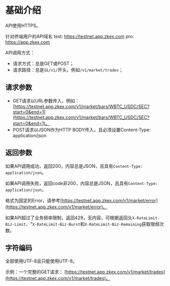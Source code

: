 # 基础介绍

API使用HTTPS。

针对终端用户的API域名
test: https://testnet.app.zkex.com
pro: https://app.zkex.com

API调用方式：

- 请求方式：总是GET或POST；
- 请求路径：总是以`/v1/`开头，例如`/v1/market/trades`；

## 请求参数

- GET请求以URL参数传入，例如：[https://testnet.app.zkex.com/v1/market/bars/WBTC_USDC/SEC?start=0&end=1](https://testnet.app.zkex.com/v1/market/bars/WBTC_USDC/SEC?start=0&end=1)。
- POST请求以JSON作为HTTP BODY传入，且必须设置Content-Type: application/json

## 返回参数

如果API调用成功，返回200，内容总是JSON，且具有`Content-Type: application/json`。

如果API调用失败，返回code非200，内容总是JSON，且具有`Content-Type: application/json`，

格式为固定的Error，请参考[https://testnet.app.zkex.com/v1/market/error](https://testnet.app.zkex.com/v1/market/error)。

如果API超过了业务频率限制，返回429，无内容，可根据返回头`X-RateLimit-Biz-Limit`、"`X-RateLimit-Biz-Burst`和`X-RateLimit-Biz-Remaining`获取限频次数。

## 字符编码

全部使用UTF-8且只能使用UTF-8。

示例：一个完整的GET请求：
[https://testnet.app.zkex.com/v1/market/trades](https://testnet.app.zkex.com/v1/market/trades)。

